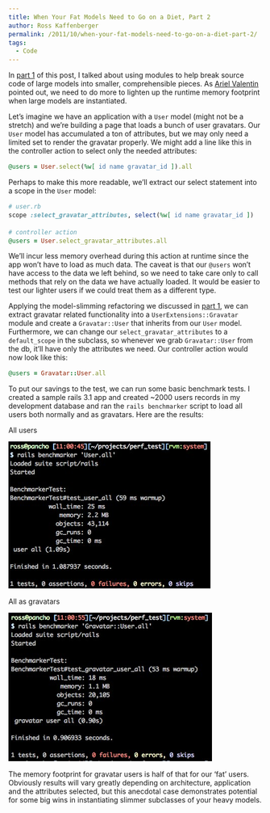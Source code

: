 ```yaml
---
title: When Your Fat Models Need to Go on a Diet, Part 2
author: Ross Kaffenberger
permalink: /2011/10/when-your-fat-models-need-to-go-on-a-diet-part-2/
tags:
  - Code
---
```

In [part 1][1] of this post, I talked about using modules to help break source code of large models into smaller, comprehensible pieces. As [Ariel Valentin][2] pointed out, we need to do more to lighten up the runtime memory footprint when large models are instantiated.

 [1]: /when-your-fat-models-need-to-go-on-a-diet
 [2]: http://blog.arielvalentin.com/ "XP in Anger"

Let’s imagine we have an application with a `User` model (might not be a stretch) and we’re building a page that loads a bunch of user gravatars. Our `User` model has accumulated a ton of attributes, but we may only need a limited set to render the gravatar properly. We might add a line like this in the controller action to select only the needed attributes:

```ruby
@users = User.select(%w[ id name gravatar_id ]).all
```

Perhaps to make this more readable, we’ll extract our select statement into a scope in the `User` model:

```ruby
# user.rb
scope :select_gravatar_attributes, select(%w[ id name gravatar_id ])

# controller action
@users = User.select_gravatar_attributes.all
```

We’ll incur less memory overhead during this action at runtime since the app won’t have to load as much data. The caveat is that our `@users` won’t have access to the data we left behind, so we need to take care only to call methods that rely on the data we have actually loaded. It would be easier to test our lighter users if we could treat them as a different type.

Applying the model-slimming refactoring we discussed in [part 1][3], we can extract gravatar related functionality into a `UserExtensions::Gravatar` module and create a `Gravatar::User` that inherits from our `User` model. Furthermore, we can change our `select_gravatar_attributes` to a `default_scope` in the subclass, so whenever we grab `Gravatar::User` from the db, it’ll have only the attributes we need. Our controller action would now look like this:

 [3]: /when-your-fat-models-need-to-go-on-a-diet/

```ruby
@users = Gravatar::User.all
```

To put our savings to the test, we can run some basic benchmark tests. I created a sample rails 3.1 app and created ~2000 users records in my development database and ran the `rails benchmarker` script to load all users both normally and as gravatars. Here are the results:

All users

![All users](/images/screenshots/user-perf-test.jpg)

All as gravatars

![All as gravatars](/images/screenshots/gravatar-user-perf-test.jpg)

The memory footprint for gravatar users is half of that for our ‘fat’ users. Obviously results will vary greatly depending on architecture, application and the attributes selected, but this anecdotal case demonstrates potential for some big wins in instantiating slimmer subclasses of your heavy models.
